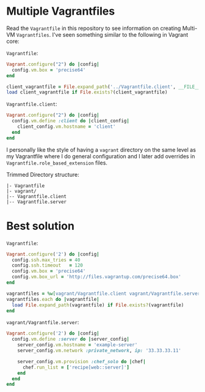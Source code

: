 # Multiple Vagrantfiles
Read the `Vagrantfile` in this repository to see information on creating Multi-VM `Vagrantfiles`.
I've seen something similar to the following in Vagrant core:

`Vagrantfile`:

```ruby
Vagrant.configure("2") do |config|
  config.vm.box = 'precise64'
end

client_vagrantfile = File.expand_path('../Vagrantfile.client', __FILE__)
load client_vagrantfile if File.exists?(client_vagrantfile)
```

`Vagrantfile.client`:

```ruby
Vagrant.configure("2") do |config|
  config.vm.define :client do |client_config|
    client_config.vm.hostname = 'client'
  end
end
```

I personally like the style of having a `vagrant` directory on the same level as my Vagrantfile where I
do general configuration and I later add overrides in `Vagrantfile.role_based_extension` files.

Trimmed Directory structure:

```
|- Vagrantfile
|- vagrant/
|-- Vagrantfile.client
|-- Vagrantfile.server
```

# Best solution

`Vagrantfile`:

```ruby
Vagrant.configure('2') do |config|
  config.ssh.max_tries = 40
  config.ssh.timeout   = 120
  config.vm.box = 'precise64'
  config.vm.box_url = 'http://files.vagrantup.com/precise64.box'
end

vagrantfiles = %w[vagrant/Vagrantfile.client vagrant/Vagrantfile.server]
vagrantfiles.each do |vagrantfile|
  load File.expand_path(vagrantfile) if File.exists?(vagrantfile)
end
```

`vagrant/Vagrantfile.server`:

```ruby
Vagrant.configure('2') do |config|
  config.vm.define :server do |server_config|
    server_config.vm.hostname = 'example-server'
    server_config.vm.network :private_network, ip: '33.33.33.11'

    server_config.vm.provision :chef_solo do |chef|
      chef.run_list = ['recipe[web::server]']
    end
  end
end
```
